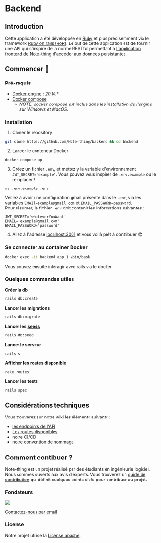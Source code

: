 # Backend
## Introduction
Cette application a été développée en [Ruby](https://www.ruby-lang.org/en/) et plus précisemment via le framework [Ruby on rails (RoR)](https://rubyonrails.org/).
Le but de cette application est de fournir une API qui s'inspire de la norme RESTful permettant à [l'application frontend de Note-thing](https://github.com/Note-thing/frontend) d'accéder aux données persistantes.

## Commencer 🏁
### Pré-requis
- [Docker engine](https://docs.docker.com/engine/install/) : *20.10.**
- [Docker compose](https://docs.docker.com/compose/install/) 
  - *NOTE: docker compose est inclus dans les installation de l'engine sur Windows et MacOS*.

### Installation
1. Cloner le repository
```bash
git clone https://github.com/Note-thing/backend && cd backend
```

2. Lancer le conteneur Docker 
```bash
docker-compose up
```
3. Créez un fichier `.env`, et mettez y la variable d'environnement `JWT_SECRET='example'`. Vous pouvez vous inspirer de `.env.example` ou le remplacer ! 
```
mv .env.example .env
```
Veillez à avoir une configuration gmail présente dans le `.env`, via les variables `EMAIl=example@gmail.com` et `EMAIL_PASSWORD=password`.  
Pour résumer, le fichier `.env` doit contenir les informations suivantes : 
```
JWT_SECRET='whateverYouWant'
EMAIL='example@gmail.com'
EMAIL_PASSWORD='password'
```

4. Allez à l'adresse [localhost:3001](http://localhost:3001/) et vous voilà prêt à contribuer 😎. 

### Se connecter au container Docker
```bash
docker exec -it backend_app_1 /bin/bash
```
Vous pouvez ensuite intéragir avec rails via le docker.

### Quelques commandes utiles
**Créer la db**
```bash
rails db:create
```

**Lancer les migrations**
```bash
rails db:migrate
```

**Lancer les [seeds](db/seeds.rb)**
```bash
rails db:seed
```

**Lancer le serveur**
```bash
rails s
```

**Afficher les routes disponible**
```bash
rake routes
```

**Lancer les tests**
```bash
rails spec
```

## Considérations techniques
Vous trouverez sur notre wiki les éléments suivants : 
- [les endpoints de l'API](https://github.com/Note-thing/backend/wiki/Mod%C3%A8le-de-domaine)
- [Les routes disponibles](https://github.com/Note-thing/backend/wiki/Routes)
- [notre CI/CD](https://github.com/Note-thing/backend/wiki/CI---CD)
- [notre convention de nommage](https://github.com/Note-thing/backend/wiki/Conventions-de-nommage)

## Comment contibuer ?
Note-thing est un projet réalisé par des étudiants en ingénieurie logiciel. Nous sommes ouverts aux avis d'experts.
Vous trouverez un [guide de contribution](CONTRIBUTING.md) qui définit quelques points clefs pour contribuer au projet.

### Fondateurs
<a href="https://github.com/note-thing/backend/graphs/contributors">
<img src="https://contrib.rocks/image?repo=note-thing/backend" />
</a>

[Contactez-nous par email](note-thing@protonmail.ch)

### License
Notre projet utilise la [License apache](LICENSE).


